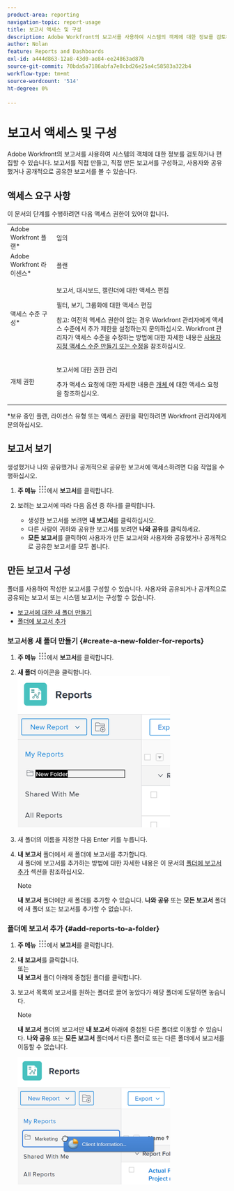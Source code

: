 ```yaml
---
product-area: reporting
navigation-topic: report-usage
title: 보고서 액세스 및 구성
description: Adobe Workfront의 보고서를 사용하여 시스템의 객체에 대한 정보를 검토하거나 편집할 수 있습니다. 보고서를 직접 만들고, 직접 만든 보고서를 구성하고, 사용자와 공유했거나 공개적으로 공유한 보고서를 볼 수 있습니다.
author: Nolan
feature: Reports and Dashboards
exl-id: a444d863-12a8-43d0-ae84-ee24863ad87b
source-git-commit: 70bda5a7186abfa7e8cbd26e25a4c58583a322b4
workflow-type: tm+mt
source-wordcount: '514'
ht-degree: 0%

---
```


# 보고서 액세스 및 구성

Adobe Workfront의 보고서를 사용하여 시스템의 객체에 대한 정보를 검토하거나 편집할 수 있습니다. 보고서를 직접 만들고, 직접 만든 보고서를 구성하고, 사용자와 공유했거나 공개적으로 공유한 보고서를 볼 수 있습니다.

## 액세스 요구 사항

이 문서의 단계를 수행하려면 다음 액세스 권한이 있어야 합니다.

<table style="table-layout:auto"> 
 <col> 
 <col> 
 <tbody> 
  <tr> 
   <td role="rowheader">Adobe Workfront 플랜*</td> 
   <td> <p>임의</p> </td> 
  </tr> 
  <tr> 
   <td role="rowheader">Adobe Workfront 라이센스*</td> 
   <td> <p>플랜 </p> </td> 
  </tr> 
  <tr> 
   <td role="rowheader">액세스 수준 구성*</td> 
   <td> <p>보고서, 대시보드, 캘린더에 대한 액세스 편집</p> <p>필터, 보기, 그룹화에 대한 액세스 편집</p> <p>참고: 여전히 액세스 권한이 없는 경우 Workfront 관리자에게 액세스 수준에서 추가 제한을 설정하는지 문의하십시오. Workfront 관리자가 액세스 수준을 수정하는 방법에 대한 자세한 내용은 <a href="../../../administration-and-setup/add-users/configure-and-grant-access/create-modify-access-levels.md" class="MCXref xref">사용자 지정 액세스 수준 만들기 또는 수정</a>을 참조하십시오.</p> </td> 
  </tr> 
  <tr> 
   <td role="rowheader">개체 권한</td> 
   <td> <p>보고서에 대한 권한 관리</p> <p>추가 액세스 요청에 대한 자세한 내용은 <a href="../../../workfront-basics/grant-and-request-access-to-objects/request-access.md" class="MCXref xref">개체 </a>에 대한 액세스 요청 을 참조하십시오.</p> </td> 
  </tr> 
 </tbody> 
</table>

&#42;보유 중인 플랜, 라이선스 유형 또는 액세스 권한을 확인하려면 Workfront 관리자에게 문의하십시오.

## 보고서 보기

생성했거나 나와 공유했거나 공개적으로 공유한 보고서에 액세스하려면 다음 작업을 수행하십시오.

1. **주 메뉴** ![주 메뉴 아이콘](assets/main-menu-icon.png)에서 **보고서**&#x200B;를 클릭합니다.

1. 보려는 보고서에 따라 다음 옵션 중 하나를 클릭합니다.

   * 생성한 보고서를 보려면 **내 보고서**&#x200B;를 클릭하십시오.
   * 다른 사람이 귀하와 공유한 보고서를 보려면 **나와 공유**&#x200B;를 클릭하세요.
   * **모든 보고서**&#x200B;를 클릭하여 사용자가 만든 보고서와 사용자와 공유했거나 공개적으로 공유한 보고서를 모두 봅니다.

## 만든 보고서 구성

폴더를 사용하여 작성한 보고서를 구성할 수 있습니다. 사용자와 공유되거나 공개적으로 공유되는 보고서 또는 시스템 보고서는 구성할 수 없습니다.

* [보고서에 대한 새 폴더 만들기](#create-a-new-folder-for-reports)
* [폴더에 보고서 추가](#add-reports-to-a-folder)

### 보고서용 새 폴더 만들기 {#create-a-new-folder-for-reports}

1. **주 메뉴** ![주 메뉴 아이콘](assets/main-menu-icon.png)에서 **보고서**&#x200B;를 클릭합니다.

1. **새 폴더** 아이콘을 클릭합니다.\
   ![새 폴더 아이콘](assets/nwe-new-folder-350x346.png)

1. 새 폴더의 이름을 지정한 다음 Enter 키를 누릅니다.
1. **내 보고서** 폴더에서 새 폴더에 보고서를 추가합니다.\
   새 폴더에 보고서를 추가하는 방법에 대한 자세한 내용은 이 문서의 [폴더에 보고서 추가](#add-reports-to-a-folder) 섹션을 참조하십시오.

   >[!NOTE]
   >
   >**내 보고서** 폴더에만 새 폴더를 추가할 수 있습니다. **나와 공유** 또는 **모든 보고서** 폴더에 새 폴더 또는 보고서를 추가할 수 없습니다.

### 폴더에 보고서 추가 {#add-reports-to-a-folder}

1. **주 메뉴** ![주 메뉴 아이콘](assets/main-menu-icon.png)에서 **보고서**&#x200B;를 클릭합니다.

1. **내 보고서**&#x200B;를 클릭합니다.\
   또는\
   **내 보고서** 폴더 아래에 중첩된 폴더를 클릭합니다.

1. 보고서 목록의 보고서를 원하는 폴더로 끌어 놓았다가 해당 폴더에 도달하면 놓습니다.

   >[!NOTE]
   >
   >**내 보고서** 폴더의 보고서만 **내 보고서** 아래에 중첩된 다른 폴더로 이동할 수 있습니다. **나와 공유** 또는 **모든 보고서** 폴더에서 다른 폴더로 또는 다른 폴더에서 보고서를 이동할 수 없습니다.

   ![보고서를 폴더로 드래그](assets/nwe-drag-report-to-folder-350x292.png)
